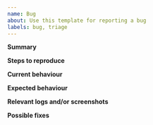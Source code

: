 ```yaml
---
name: Bug
about: Use this template for reporting a bug
labels: bug, triage
---
```


**Summary**

**Steps to reproduce**

**Current behaviour**

**Expected behaviour**

**Relevant logs and/or screenshots**

**Possible fixes**
